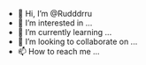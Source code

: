 - 👋 Hi, I’m @Rudddrru
- 👀 I’m interested in ...
- 🌱 I’m currently learning ...
- 💞️ I’m looking to collaborate on ...
- 📫 How to reach me ...

<!---
Rudddrru/Rudddrru is a ✨ special ✨ repository because its `README.md` (this file) appears on your GitHub profile.
You can click the Preview link to take a look at your changes.
--->
